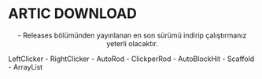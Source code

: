 # ARTIC DOWNLOAD

<p align="center"> 
- Releases bölümünden yayınlanan en son sürümü indirip çalıştırmanız yeterli olacaktır.

LeftClicker - RightClicker - AutoRod - ClickperRod - AutoBlockHit - Scaffold - ArrayList




